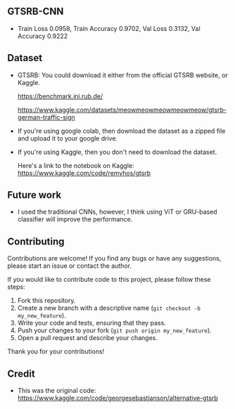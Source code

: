 ## GTSRB-CNN
- Train Loss 0.0958, Train Accuracy 0.9702, Val Loss 0.3132, Val Accuracy 0.9222

## Dataset
- GTSRB: You could download it either from the official GTSRB website, or Kaggle.
  
  https://benchmark.ini.rub.de/
  
  https://www.kaggle.com/datasets/meowmeowmeowmeowmeow/gtsrb-german-traffic-sign

- If you're using google colab, then download the dataset as a zipped file and upload it to your google drive.
- If you're using Kaggle, then you don't need to download the dataset.

  Here's a link to the notebook on Kaggle: https://www.kaggle.com/code/remyhos/gtsrb

## Future work
- I used the traditional CNNs, however, I think using ViT or GRU-based classifier will improve the performance.

## Contributing
Contributions are welcome! If you find any bugs or have any suggestions, please start an issue or contact the author.

If you would like to contribute code to this project, please follow these steps:

1. Fork this repository.
2. Create a new branch with a descriptive name (`git checkout -b my_new_feature`).
3. Write your code and tests, ensuring that they pass.
4. Push your changes to your fork (`git push origin my_new_feature`).
5. Open a pull request and describe your changes.

Thank you for your contributions!

## Credit
- This was the original code: https://www.kaggle.com/code/georgesebastianson/alternative-gtsrb
